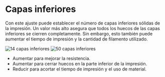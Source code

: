 Capas inferiores
====
Con este ajuste puede establecer el número de capas inferiores sólidas de la impresión. Un valor más alto asegura que todos los huecos de las capas inferiores se cierren completamente. Sin embargo, esto también puede aumentar el tiempo de impresión y la cantidad de filamento utilizado.

<!--screenshot {
"image_path": "top_bottom_thickness_0.8.png",
"models": [{"script": "stamp.scad"}],
"camera_position": [0, 203, 30],
"settings": {
    "wall_line_count": 0,
    "top_bottom_thickness": 0.8
},
"colours": 64
}-->
<!--screenshot {
"image_path": "bottom_thickness.png",
"models": [{"script": "stamp.scad"}],
"camera_position": [0, 203, 30],
"settings": {
    "wall_line_count": 0,
    "bottom_thickness": 3
},
"colours": 64
}-->
![14 capas inferiores ](../images/top_bottom_thickness_0.8.png)
![50 capas inferiores](../images/bottom_thickness.png)

* Aumentar para mejorar la resistencia.
* Aumentar para cerrar huecos en la parte inferior de la impresión.
* Reducir para acortar el tiempo de impresión y el uso de material.